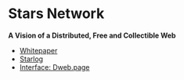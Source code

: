 # Stars Network
**A Vision of a Distributed, Free and Collectible Web**

* [Whitepaper](WHITEPAPER.md)
* [Starlog](https://github.com/PACTCare/Starlog)
* [Interface: Dweb.page](https://github.com/PACTCare/Dweb.page)

